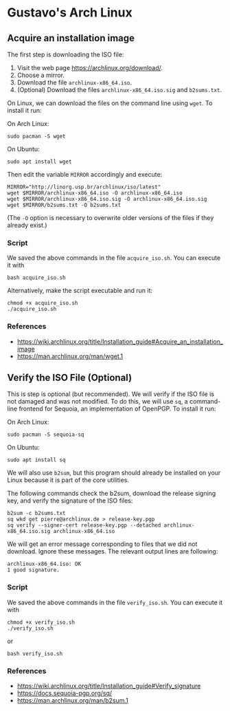 # Gustavo's Arch Linux

## Acquire an installation image

The first step is downloading the ISO file:

1. Visit the web page <https://archlinux.org/download/>.
2. Choose a mirror.
3. Download the file `archlinux-x86_64.iso`.
4. (Optional) Download the files `archlinux-x86_64.iso.sig` and `b2sums.txt`.

On Linux, we can download the files on the command line using `wget`. To install it run:

On Arch Linux:

    sudo pacman -S wget

On Ubuntu:

    sudo apt install wget

Then edit the variable `MIRROR` accordingly and execute:

    MIRROR="http://linorg.usp.br/archlinux/iso/latest"
    wget $MIRROR/archlinux-x86_64.iso -O archlinux-x86_64.iso
    wget $MIRROR/archlinux-x86_64.iso.sig -O archlinux-x86_64.iso.sig
    wget $MIRROR/b2sums.txt -O b2sums.txt

(The `-O` option is necessary to overwrite older versions of the files if they already exist.)

### Script

We saved the above commands in the file `acquire_iso.sh`. You can execute it with

    bash acquire_iso.sh

Alternatively, make the script executable and run it:

    chmod +x acquire_iso.sh
    ./acquire_iso.sh

### References

- <https://wiki.archlinux.org/title/Installation_guide#Acquire_an_installation_image>
- <https://man.archlinux.org/man/wget.1>

## Verify the ISO File (Optional)

This is step is optional (but recommended). We will verify if the ISO file is not damaged and was not modified. To do this, we will use `sq`, a command-line frontend for Sequoia, an implementation of OpenPGP. To install it run:

On Arch Linux:

    sudo pacman -S sequoia-sq

On Ubuntu:

    sudo apt install sq

We will also use `b2sum`, but this program should already be installed on your Linux because it is part of the core utilities.

The following commands check the b2sum, download the release signing key, and verify the signature of the ISO files:

    b2sum -c b2sums.txt
    sq wkd get pierre@archlinux.de > release-key.pgp
    sq verify --signer-cert release-key.pgp --detached archlinux-x86_64.iso.sig archlinux-x86_64.iso

We will get an error message corresponding to files that we did not download. Ignore these messages. The relevant output lines are following:

    archlinux-x86_64.iso: OK
    1 good signature.

### Script

We saved the above commands in the file `verify_iso.sh`. You can execute it with

    chmod +x verify_iso.sh
    ./verify_iso.sh

or

    bash verify_iso.sh

### References

- <https://wiki.archlinux.org/title/Installation_guide#Verify_signature>
- <https://docs.sequoia-pgp.org/sq/>
- <https://man.archlinux.org/man/b2sum.1>